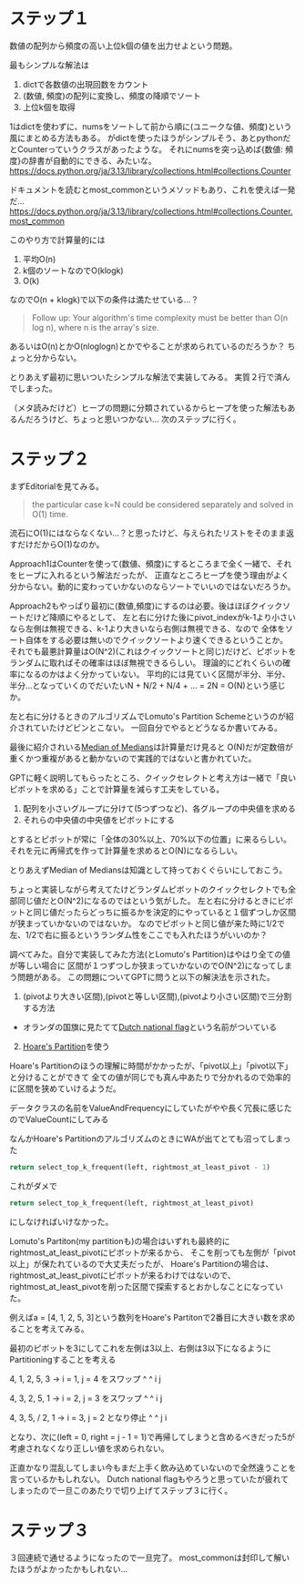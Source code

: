 # ステップ１

数値の配列から頻度の高い上位k個の値を出力せよという問題。

最もシンプルな解法は

1. dictで各数値の出現回数をカウント
2. (数値, 頻度)の配列に変換し、頻度の降順でソート
3. 上位k個を取得

1はdictを使わずに、numsをソートして前から順に(ユニークな値、頻度)という風にまとめる方法もある。
がdictを使ったほうがシンプルそう、あとpythonだとCounterっていうクラスがあったような。
それにnumsを突っ込めば{数値: 頻度}の辞書が自動的にできる、みたいな。
https://docs.python.org/ja/3.13/library/collections.html#collections.Counter

ドキュメントを読むとmost_commonというメソッドもあり、これを使えば一発だ…
https://docs.python.org/ja/3.13/library/collections.html#collections.Counter.most_common

このやり方で計算量的には

1. 平均O(n)
2. k個のソートなのでO(klogk)
3. O(k)

なのでO(n + klogk)で以下の条件は満たせている…？

> Follow up: Your algorithm's time complexity must be better than O(n log n), where n is the array's size.

あるいはO(n)とかO(nloglogn)とかでやることが求められているのだろうか？
ちょっと分からない。

とりあえず最初に思いついたシンプルな解法で実装してみる。
実質２行で済んでしまった。

（メタ読みだけど）ヒープの問題に分類されているからヒープを使った解法もあるんだろうけど、ちょっと思いつかない…
次のステップに行く。

# ステップ２

まずEditorialを見てみる。

> the particular case k=N could be considered separately and solved in O(1) time.

流石にO(1)にはならなくない…？と思ったけど、与えられたリストをそのまま返すだけだからO(1)なのか。

Approach1はCounterを使って(数値、頻度)にするところまで全く一緒で、それをヒープに入れるという解法だったが、
正直なところヒープを使う理由がよく分からない。動的に変わっていかないのならソートでいいのではないだろうか。

Approach2もやっぱり最初に(数値,頻度)にするのは必要。後はほぼクイックソートだけど降順にやるとして、
左と右に分けた後にpivot_indexがk-1より小さいなら左側は無視できる、k-1より大きいなら右側は無視できる、なので
全体をソート自体をする必要は無いのでクイックソートより速くできるということか。
それでも最悪計算量はO(N^2)(これはクイックソートと同じ)だけど、ピボットをランダムに取ればその確率はほぼ無視できるらしい。
理論的にどれくらいの確率になるのかはよく分かっていない。
平均的には見ていく区間が半分、半分、半分…となっていくのでだいたいN + N/2 + N/4 + ... = 2N = O(N)という感じか。

左と右に分けるときのアルゴリズムでLomuto's Partition Schemeというのが紹介されていたけどピンとこない。
一回自分でやるとどうなるか書いてみる。

最後に紹介されいる[Median of Medians](https://en.wikipedia.org/wiki/Median_of_medians)は計算量だけ見ると
O(N)だが定数倍が重くかつ重複があると動かないので実践的ではないと書かれていた。

GPTに軽く説明してもらったところ、クイックセレクトと考え方は一緒で「良いピボットを求める」ことで計算量を減らす工夫をしている。

1. 配列を小さいグループに分けて(5つずつなど)、各グループの中央値を求める
2. それらの中央値の中央値をピボットにする

とするとピボットが常に「全体の30%以上、70%以下の位置」に来るらしい。
それを元に再帰式を作って計算量を求めるとO(N)になるらしい。

とりあえずMedian of Mediansは知識として持っておくぐらいにしておこう。

ちょっと実装しながら考えてたけどランダムピボットのクイックセレクトでも全部同じ値だとO(N^2)になるのではという気がした。
左と右に分けるときにピボットと同じ値だったらどっちに振るかを決定的にやっていると１個ずつしか区間が狭まっていかないのではないか。
なのでピボットと同じ値が来た時に1/2で左、1/2で右に振るというランダム性をここでも入れたほうがいいのか？

調べてみた。自分で実装してみた方法(とLomuto's Partition)はやはり全ての値が等しい場合に
区間が１つずつしか狭まっていかないのでO(N^2)になってしまう問題がある。
この問題についてGPTに問うと以下の解決法を示された。

1. (pivotより大きい区間),(pivotと等しい区間),(pivotより小さい区間)で三分割する方法
  - オランダの国旗に見たてて[Dutch national flag](https://en.wikipedia.org/wiki/Dutch_national_flag_problem)という名前がついている
2. [Hoare's Partition](https://en.wikipedia.org/wiki/Quicksort#Hoare_partition_scheme)を使う

Hoare's Partitionのほうの理解に時間がかかったが、「pivot以上」「pivot以下」と分けることができて
全ての値が同じでも真ん中あたりで分かれるので効率的に区間を狭めていけるようだ。

データクラスの名前をValueAndFrequencyにしていたがやや長く冗長に感じたのでValueCountにしてみる

なんかHoare's PartitionのアルゴリズムのときにWAが出てとても沼ってしまった

```python
return select_top_k_frequent(left, rightmost_at_least_pivot - 1)
```

これがダメで

```python
return select_top_k_frequent(left, rightmost_at_least_pivot)
```

にしなければいけなかった。

Lomuto's Partiton(my partitionも)の場合はいずれも最終的にrightmost_at_least_pivotにピボットが来るから、
そこを削っても左側が「pivot以上」が保たれているので大丈夫だったが、
Hoare's Partitionの場合は、rightmost_at_least_pivotにピボットが来るわけではないので、
rightmost_at_least_pivotを削った区間で探索するとおかしなことになっていた。

例えばa = [4, 1, 2, 5, 3]という数列をHoare's Partitonで2番目に大きい数を求めることを考えてみる。

最初のピボットを3にしてこれを左側は3以上、右側は3以下になるようにPartitioningすることを考える

4, 1, 2, 5, 3 -> i = 1, j = 4 をスワップ
   ^        ^
   i        j

4, 3, 2, 5, 1 -> i = 2, j = 3 をスワップ
      ^  ^
      i  j

4, 3, 5, / 2, 1 -> i = 3, j = 2 となり停止
      ^    ^
      j    i

となり、次に(left = 0, right = j - 1 = 1)で再帰してしまうと含めるべきだった5が考慮されなくなり正しい値を求められない。

正直かなり混乱してしまい今もまだ上手く飲み込めていないので全然違うことを言っているかもしれない。
Dutch national flagもやろうと思っていたが疲れてしまったので一旦このあたりで切り上げてステップ３に行く。

# ステップ３

３回連続で通せるようになったので一旦完了。
most_commonは封印して解いたほうがよかったかもしれない…
